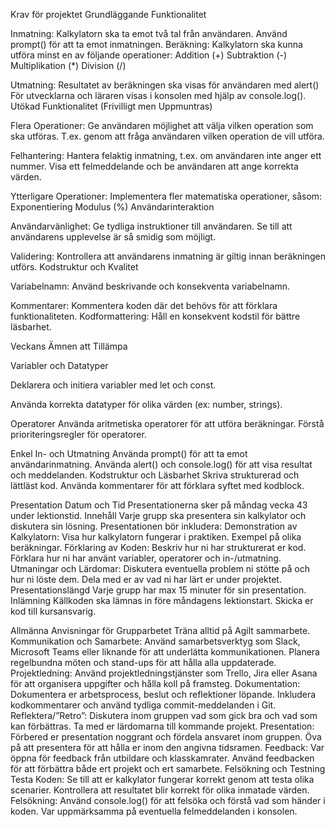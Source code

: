 Krav för projektet
Grundläggande Funktionalitet

Inmatning:
Kalkylatorn ska ta emot två tal från användaren.
Använd prompt() för att ta emot inmatningen.
Beräkning:
Kalkylatorn ska kunna utföra minst en av följande operationer:
Addition (+)
Subtraktion (-)
Multiplikation (*)
Division (/)

Utmatning:
Resultatet av beräkningen ska visas för användaren med alert() 
För utvecklarna och läraren visas i konsolen med hjälp av console.log().
Utökad Funktionalitet (Frivilligt men Uppmuntras)

Flera Operationer:
Ge användaren möjlighet att välja vilken operation som ska utföras.
T.ex. genom att fråga användaren vilken operation de vill utföra.

Felhantering:
Hantera felaktig inmatning, t.ex. om användaren inte anger ett nummer.
Visa ett felmeddelande och be användaren att ange korrekta värden.

Ytterligare Operationer:
Implementera fler matematiska operationer, såsom:
Exponentiering
Modulus (%)
Användarinteraktion

Användarvänlighet:
Ge tydliga instruktioner till användaren.
Se till att användarens upplevelse är så smidig som möjligt.

Validering:
Kontrollera att användarens inmatning är giltig innan beräkningen utförs.
Kodstruktur och Kvalitet


Variabelnamn:
Använd beskrivande och konsekventa variabelnamn.

Kommentarer:
Kommentera koden där det behövs för att förklara funktionaliteten.
Kodformattering:
Håll en konsekvent kodstil för bättre läsbarhet.

Veckans Ämnen att Tillämpa

Variabler och Datatyper

Deklarera och initiera variabler med let och const.

Använda korrekta datatyper för olika värden (ex: number, strings).

Operatorer
Använda aritmetiska operatorer för att utföra beräkningar.
Förstå prioriteringsregler för operatorer.

Enkel In- och Utmatning
Använda prompt() för att ta emot användarinmatning.
Använda alert() och console.log() för att visa resultat och meddelanden.
Kodstruktur och Läsbarhet
Skriva strukturerad och lättläst kod.
Använda kommentarer för att förklara syftet med kodblock.

Presentation
Datum och Tid
Presentationerna sker på måndag vecka 43 under lektionstid.
Innehåll
Varje grupp ska presentera sin kalkylator och diskutera sin lösning. Presentationen bör inkludera:
Demonstration av Kalkylatorn:
Visa hur kalkylatorn fungerar i praktiken.
Exempel på olika beräkningar.
Förklaring av Koden:
Beskriv hur ni har strukturerat er kod.
Förklara hur ni har använt variabler, operatorer och in-/utmatning.
Utmaningar och Lärdomar:
Diskutera eventuella problem ni stötte på och hur ni löste dem.
Dela med er av vad ni har lärt er under projektet.
Presentationslängd
Varje grupp har max 15 minuter för sin presentation.
Inlämning
Källkoden ska lämnas in före måndagens lektionstart.
Skicka er kod till kursansvarig.

Allmänna Anvisningar för Grupparbetet
Träna alltid på Agilt sammarbete.
Kommunikation och Samarbete:
Använd samarbetsverktyg som Slack, Microsoft Teams eller liknande för att underlätta kommunikationen.
Planera regelbundna möten och stand-ups för att hålla alla uppdaterade.
Projektledning:
Använd projektledningstjänster som Trello, Jira eller Asana för att organisera uppgifter och hålla koll på framsteg.
Dokumentation:
Dokumentera er arbetsprocess, beslut och reflektioner löpande.
Inkludera kodkommentarer och använd tydliga commit-meddelanden i Git.
Reflektera/”Retro”:
Diskutera inom gruppen vad som gick bra och vad som kan förbättras.
Ta med er lärdomarna till kommande projekt.
Presentation:
Förbered er presentation noggrant och fördela ansvaret inom gruppen.
Öva på att presentera för att hålla er inom den angivna tidsramen.
Feedback:
Var öppna för feedback från utbildare och klasskamrater.
Använd feedbacken för att förbättra både ert projekt och ert samarbete.
Felsökning och Testning
Testa Koden:
Se till att er kalkylator fungerar korrekt genom att testa olika scenarier.
Kontrollera att resultatet blir korrekt för olika inmatade värden.
Felsökning:
Använd console.log() för att felsöka och förstå vad som händer i koden.
Var uppmärksamma på eventuella felmeddelanden i konsolen.
